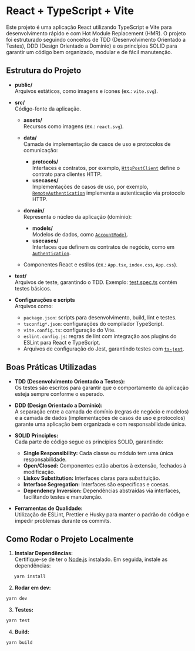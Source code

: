 # React + TypeScript + Vite

Este projeto é uma aplicação React utilizando TypeScript e Vite para desenvolvimento rápido e com Hot Module Replacement (HMR). O projeto foi estruturado seguindo conceitos de TDD (Desenvolvimento Orientado a Testes), DDD (Design Orientado a Domínio) e os princípios SOLID para garantir um código bem organizado, modular e de fácil manutenção.

## Estrutura do Projeto

- **public/**  
  Arquivos estáticos, como imagens e ícones (ex.: `vite.svg`).

- **src/**  
  Código-fonte da aplicação.
  - **assets/**  
    Recursos como imagens (ex.: `react.svg`).
  - **data/**  
    Camada de implementação de casos de uso e protocolos de comunicação:
    - **protocols/**  
      Interfaces e contratos, por exemplo, [`HttpPostClient`](c:\Users\dev_r\Documents\reactjs_apps\react_tdd_clean_code\src\data\protocols\http\HttpPostClient.ts) define o contrato para clientes HTTP.
    - **usecases/**  
      Implementações de casos de uso, por exemplo, [`RemoteAuthentication`](c:\Users\dev_r\Documents\reactjs_apps\react_tdd_clean_code\src\data\usecases\authentication\RemoteAuthentication.ts) implementa a autenticação via protocolo HTTP.
    
  - **domain/**  
    Representa o núcleo da aplicação (domínio):
    - **models/**  
      Modelos de dados, como [`AccountModel`](c:\Users\dev_r\Documents\reactjs_apps\react_tdd_clean_code\src\domain\models\AccountModel.ts).
    - **usecases/**  
      Interfaces que definem os contratos de negócio, como em [`Authentication`](c:\Users\dev_r\Documents\reactjs_apps\react_tdd_clean_code\src\domain\usecases\Authentication.ts).

  - Componentes React e estilos (ex.: `App.tsx`, `index.css`, `App.css`).

- **test/**  
  Arquivos de teste, garantindo o TDD. Exemplo: [test.spec.ts](c:\Users\dev_r\Documents\reactjs_apps\react_tdd_clean_code\src\test\test.spec.ts) contém testes básicos.
  
- **Configurações e scripts**  
  Arquivos como:
  - `package.json`: scripts para desenvolvimento, build, lint e testes.
  - `tsconfig*.json`: configurações do compilador TypeScript.
  - `vite.config.ts`: configuração do Vite.
  - `eslint.config.js`: regras de lint com integração aos plugins do ESLint para React e TypeScript.
  - Arquivos de configuração do Jest, garantindo testes com [`ts-jest`](c:\Users\dev_r\Documents\reactjs_apps\react_tdd_clean_code\jest.config.ts).

## Boas Práticas Utilizadas

- **TDD (Desenvolvimento Orientado a Testes):**  
  Os testes são escritos para garantir que o comportamento da aplicação esteja sempre conforme o esperado.

- **DDD (Design Orientado a Domínio):**  
  A separação entre a camada de domínio (regras de negócio e modelos) e a camada de dados (implementações de casos de uso e protocolos) garante uma aplicação bem organizada e com responsabilidade única.

- **SOLID Principles:**  
  Cada parte do código segue os princípios SOLID, garantindo:
  - **Single Responsibility:** Cada classe ou módulo tem uma única responsabilidade.
  - **Open/Closed:** Componentes estão abertos à extensão, fechados à modificação.
  - **Liskov Substitution:** Interfaces claras para substituição.
  - **Interface Segregation:** Interfaces são específicas e coesas.
  - **Dependency Inversion:** Dependências abstraídas via interfaces, facilitando testes e manutenção.

- **Ferramentas de Qualidade:**  
  Utilização de ESLint, Prettier e Husky para manter o padrão do código e impedir problemas durante os commits.

## Como Rodar o Projeto Localmente

1. **Instalar Dependências:**  
   Certifique-se de ter o [Node.js](https://nodejs.org/) instalado. Em seguida, instale as dependências:
   
```bash
   yarn install 
```

2. **Rodar em dev:**

```bash
yarn dev
```

3. **Testes:**
```bash
yarn test
```

4. **Build:**
```bash 
yarn build 
```
